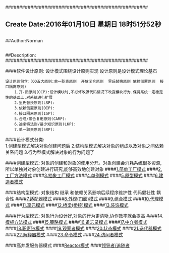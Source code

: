 ###################################################
## Create Date:2016年01月10日 星期日 18时51分52秒
##
##Author:Norman
##
##Description: 
###################################################

####软件设计原则:
    设计模式围绕设计原则实现
    设计原则是设计模式理论基石

    设计原则包含:(OO五大原则:单一职责原则  开放闭合原则  里氏替换原则 依赖倒置原则  接口隔离原则)
        1.开-闭原则(OCP):设计模块时,不必修改源代码情况下改变模块行为.保持系统一定稳定性的基础上,对系统进行扩展
        2.里氏替换原则(LSP):
        3.依赖倒置原则(DIP):
        4.接口隔离原则(ISP):
        5.合成/聚合复用原则(CARP):
        6.迪米特法则/最少知识原则(LKP):
        7.单一职责原则(SRP):
    
####设计模式分类:    
    1.创建型模式解决对象创建问题后
    2.结构型模式解决对象的组成以及对象之间依赖关系问题
    3.行为型模式解决对象的行为问题了

####创建型模式:
    对象的创建和对象的使用分开。对象创建会消耗系统很多资源,所以单独对对象创建进行研究,能够高效地创建对象
####[1.简单工厂模式](./SimpleFactoryPattern)
####[2.工厂方法模式](./FactoryMethod)
####[3.抽象工厂模式](./AbstractFactory)
####[4.单例模式](./Singleton)
####[5.原型模式](./PrototypePattern)
####[6.建造者模式](./Builder)

####结构型模式:
    对象结构 继承 和依赖关系影响后续程序维护性 代码健壮性 耦合性
####[7.适配器模式](./Adapter)
####[8.外观(门面)模式](./Facade)
####[9.组合模式](./Composite/)
####[10.代理模式](./Proxy/)
####[11.享元模式](./Flyweight/)
####[12.桥梁(桥接)模式](./Bridge/)
####[13.装饰模式](./Decorator/)

####行为型模式:
    对象行为设计好,对象的行为更清晰,协作效率就会提高
####[14.模板方法模式](./TemplateMethod)
####[15.策略模式](./Strategy)
####[16.备忘录模式](./Memento)
####[17.中介者模式](./Mediator)
####[18.职责链模式](./Chain)
####[19.观察者模式](./Observer)
####[20.状态模式](./State)
####[21.迭代器模式](./Iterator)
####[22.解释器模式](./Parser)
####[23.命令模式](./Command)
####[24.访问者模式](./Visitor)

####高并发服务器模式
####[Reactor模式](./Reactor)
####[领导者/追随者](./Leader_Follower)
